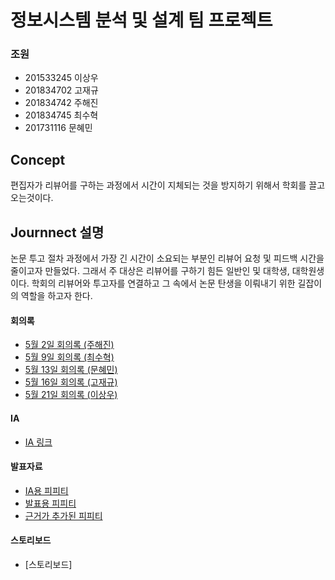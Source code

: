 # 정보시스템 분석 및 설계 팀 프로젝트

### 조원
  - 201533245 이상우
  - 201834702 고재규
  - 201834742 주해진
  - 201834745 최수혁
  - 201731116 문혜민

## Concept
편집자가 리뷰어를 구하는 과정에서 시간이 지체되는 것을 방지하기 위해서 학회를 끌고 오는것이다.

## Journnect 설명
논문 투고 절차 과정에서 가장 긴 시간이 소요되는 부분인 리뷰어 요청 및 피드백 시간을 줄이고자 만들었다. 그래서 주 대상은 리뷰어를 구하기 힘든 일반인 및 대학생, 대학원생이다. 학회의 리뷰어와 투고자를 연결하고 그 속에서 논문 탄생을 이뤄내기 위한 길잡이의 역할을 하고자 한다.


#### 회의록
- [5월 2일 회의록 (주해진)](./com/abb.txt)
- [5월 9일 회의록 (최수혁)](./com/2019.05.09.txt)
- [5월 13일 회의록 (문혜민)](./com/12th.hwp)
- [5월 16일 회의록 (고재규)](https://docs.google.com/document/d/1ian_eHzpl9vIGrbEV_In47dPPr968N-3vBFS2RIdW4c/edit?usp=sharing)
- [5월 21일 회의록 (이상우)](https://docs.google.com/document/d/1Vka60StuCbS5NS2p2Zw9Mln7sMok-dy9OjZ6L8snaFg/edit)

#### IA
- [IA 링크](https://docs.google.com/spreadsheets/d/1AkB7Hc_xubRsbOp3B6Buha5o9dTmse0DKw8SU0Bai88/edit?usp=sharing)

#### 발표자료
- [IA용 피피티](./pptx/ia.pptx)
- [발표용 피피티](./pptx/6조발표자료.pdf)
- [근거가 추가된 피피티](./pptx/근거.ppt)
#### 스토리보드
- [스토리보드]
